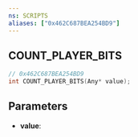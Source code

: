 ```yaml
---
ns: SCRIPTS
aliases: ["0x462C687BEA254BD9"]
---
```

## COUNT_PLAYER_BITS

```c
// 0x462C687BEA254BD9
int COUNT_PLAYER_BITS(Any* value);
```

## Parameters
* **value**:
